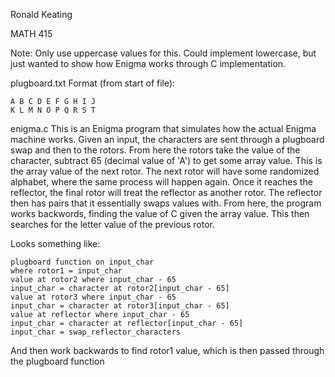 Ronald Keating

MATH 415

Note: Only use uppercase values for this. Could implement lowercase, but just wanted
to show how Enigma works through C implementation.

plugboard.txt
Format (from start of file):

    A B C D E F G H I J
    K L M N O P Q R S T

enigma.c
This is an Enigma program that simulates how the actual Enigma machine works.
Given an input, the characters are sent through a plugboard swap and then to
the rotors. From here the rotors take the value of the character, subtract 65
(decimal value of 'A') to get some array value. This is the array value of the 
next rotor. The next rotor will have some randomized alphabet, where the same 
process will happen again. Once it reaches the reflector, the final rotor will
treat the reflector as another rotor. The reflector then has pairs that it
essentially swaps values with. From here, the program works backwords, finding 
the value of C given the array value. This then searches for the letter value of 
the previous rotor.

Looks something like:

    plugboard function on input_char
    where rotor1 = input_char
    value at rotor2 where input_char - 65
    input_char = character at rotor2[input_char - 65]
    value at rotor3 where input_char - 65
    input_char = character at rotor3[input_char - 65]
    value at reflector where input_char - 65
    input_char = character at reflector[input_char - 65]
    input_char = swap_reflector_characters

And then work backwards to find rotor1 value, which is then passed through
the plugboard function
